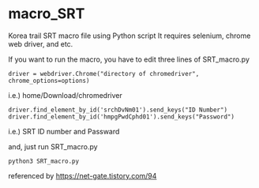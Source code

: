 # macro_SRT

Korea trail SRT macro file using Python script
It requires selenium, chrome web driver, and etc.

If you want to run the macro, you have to edit three lines of SRT_macro.py

```
driver = webdriver.Chrome("directory of chromedriver", chrome_options=options)
```
i.e.) home/Download/chromedriver

```
driver.find_element_by_id('srchDvNm01').send_keys("ID Number")
driver.find_element_by_id('hmpgPwdCphd01').send_keys("Password")
```
i.e.) SRT ID number and Passward

and, just run SRT_macro.py
```
python3 SRT_macro.py
```

referenced by https://net-gate.tistory.com/94
